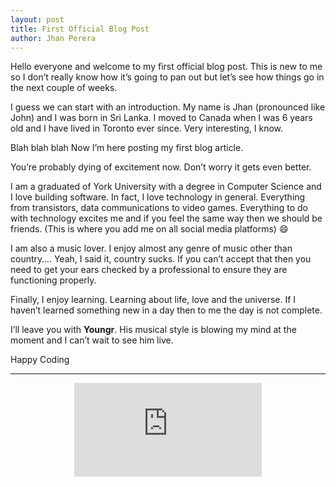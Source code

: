 ```yaml
---
layout: post
title: First Official Blog Post
author: Jhan Perera
---
```

Hello everyone and welcome to my first official blog post. This is new to me so I don’t really know how it’s going to pan out but let’s see how things go in the next couple of weeks.

I guess we can start with an introduction. My name is Jhan (pronounced like John) and I was born in Sri Lanka. I moved to Canada when I was 6 years old and I have lived in Toronto ever since. Very interesting, I know.

Blah blah blah Now I’m here posting my first blog article.

You’re probably dying of excitement now. Don’t worry it gets even better.

I am a graduated of York University with a degree in Computer Science and I love building software. In fact, I love technology in general. Everything from transistors, data communications to video games. Everything to do with technology excites me and if you feel the same way then we should be friends. (This is where you add me on all social media platforms)  :smile:

I am also a music lover. I enjoy almost any genre of music other than country…. Yeah, I said it, country sucks. If you can’t accept that then you need to get your ears checked by a professional to ensure they are functioning properly.

Finally, I enjoy learning. Learning about life, love and the universe. If I haven’t learned something new in a day then to me the day is not complete.

I’ll leave you with **Youngr**. His musical style is blowing my mind at the moment and I can’t wait to see him live.

Happy Coding

****
<center>
<div class="youtubeVideo">
  <iframe src="https://www.youtube-nocookie.com/embed/MLX8zFgsrlU" frameborder="0" allowfullscreen
  class="video"></iframe>
</div>
</center>
